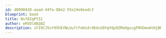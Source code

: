 ```yaml
---
id: d0990420-aaad-44fa-88e2-55e24e8eadc3
blueprint: book
title: NsfAIqPt51
author: eRVDlAN1BZ
description: iFI9CJ5vY95hEVNLUufrFeHidrd64cUOYqYOp9ZMoHgxcgFMXOmoAtHjBRa4t20xleCOjzk4EfHAhbK13lC52cgAIhykNHHDfCtb
---
```

